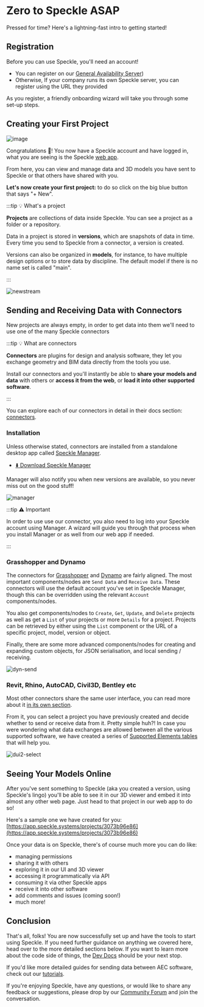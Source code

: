 # Zero to Speckle ASAP

Pressed for time? Here's a lightning-fast intro to getting started!

## Registration

Before you can use Speckle, you'll need an account!

- You can register on our [General Availability Server](https://app.speckle.systems/))
- Otherwise, If your company runs its own Speckle server, you can register using the URL they provided

As you register, a friendly onboarding wizard will take you through some set-up steps.

## Creating your First Project

![image](https://user-images.githubusercontent.com/2679513/148923228-790246ff-d25a-4c25-966c-e2399b2ea13e.png)

Congratulations 🥳! You now have a Speckle account and have logged in, what you are seeing is the Speckle [web app](/user/web).

From here, you can view and manage data and 3D models you have sent to Speckle or that others have shared with you.

**Let's now create your first project:** to do so click on the big blue button that says "+ New".

:::tip 💡 What's a project

**Projects** are collections of data inside Speckle. You can see a project as a folder or a repository.

Data in a project is stored in **versions**, which are snapshots of data in time. Every time you send to Speckle from a connector, a version is created.

Versions can also be organized in **models**, for instance, to have multiple design options or to store data by discipline. The default model if there is no name set is called "main".

:::

![newstream](https://user-images.githubusercontent.com/2679513/148924418-4af6e065-97fc-4c9c-b906-5a0d2f0e821a.gif)

## Sending and Receiving Data with Connectors

New projects are always empty, in order to get data into them we'll need to use one of the many Speckle connectors

:::tip 💡 What are connectors

**Connectors** are plugins for design and analysis software, they let you exchange geometry and BIM data directly from the tools you use.

Install our connectors and you'll instantly be able to **share your models and data** with others or **access it from the web**, or **load it into other supported software**.

:::

You can explore each of our connectors in detail in their docs section: [connectors](/user/connectors).

### Installation

Unless otherwise stated, connectors are installed from a standalone desktop app called [Speckle Manager](/user/manager).

- [⬇️ Download Speckle Manager](https://speckle.systems/download/)

Manager will also notify you when new versions are available, so you never miss out on the good stuff!

![manager](https://user-images.githubusercontent.com/2679513/148925769-e12fe66f-923e-4af8-9eac-166dab1eb21d.gif)

:::tip ⚠️ Important

In order to use use our connector, you also need to log into your Speckle account using Manager. A wizard will guide you through that process when you install Manager or as well from our web app if needed.

:::

### Grasshopper and Dynamo

The connectors for [Grasshopper](/user/grasshopper) and [Dynamo](/user/dynamo) are fairly aligned. The most important components/nodes are `Send Data` and `Receive Data`. These connectors will use the default account you've set in Speckle Manager, though this can be overridden using the relevant `Account` components/nodes.

You also get components/nodes to `Create`, `Get`, `Update`, and `Delete` projects as well as get a `List` of your projects or more `Details` for a project. Projects can be retrieved by either using the `List` component or the URL of a specific project, model, version or object.

Finally, there are some more advanced components/nodes for creating and expanding custom objects, for JSON serialisation, and local sending / receiving.

![dyn-send](./img-dyn/dyn-send.gif)

### Revit, Rhino, AutoCAD, Civil3D, Bentley etc

Most other connectors share the same user interface, you can read more about it [in its own section](/user/ui2).

From it, you can select a project you have previously created and decide whether to send or receive data from it. Pretty simple huh?!
In case you were wondering what data exchanges are allowed between all the various supported software, we have created a series of [Supported Elements tables](/user/support-tables) that will help you.

![dui2-select](https://user-images.githubusercontent.com/2679513/139484851-8038b1c3-e0a5-4585-892e-bc870974f422.gif)

## Seeing Your Models Online

After you've sent something to Speckle (aka you created a version, using Speckle's lingo) you'll be able to see it in our 3D viewer and embed it into almost any other web page.
Just head to that project in our web app to do so!

Here's a sample one we have created for you: [https://app.speckle.systems/projects/3073b96e86](https://app.speckle.systems/projects/3073b96e86)

Once your data is on Speckle, there's of course much more you can do like:

- managing permissions
- sharing it with others
- exploring it in our UI and 3D viewer
- accessing it programmatically via API
- consuming it via other Speckle apps
- receive it into other software
- add comments and issues (coming soon!)
- much more!

## Conclusion

That's all, folks! You are now successfully set up and have the tools to start using Speckle. If you need further guidance on anything we covered here, head over to the more detailed sections below. If you want to learn more about the code side of things, the [Dev Docs](/dev/) should be your next stop.

If you'd like more detailed guides for sending data between AEC software, check out our [tutorials](https://speckle.systems/tutorials/).

If you're enjoying Speckle, have any questions, or would like to share any feedback or suggestions, please drop by our [Community Forum](https://speckle.community/) and join the conversation.
